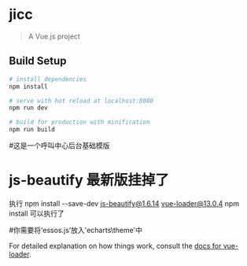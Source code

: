 # jicc

> A Vue.js project

## Build Setup

``` bash
# install dependencies
npm install

# serve with hot reload at localhost:8080
npm run dev

# build for production with minification
npm run build
```
#这是一个呼叫中心后台基础模版

# js-beautify 最新版挂掉了
执行 npm install --save-dev js-beautify@1.6.14  vue-loader@13.0.4
npm install 可以执行了

#你需要将‘essos.js’放入'echarts\theme'中


For detailed explanation on how things work, consult the [docs for vue-loader](http://vuejs.github.io/vue-loader).
